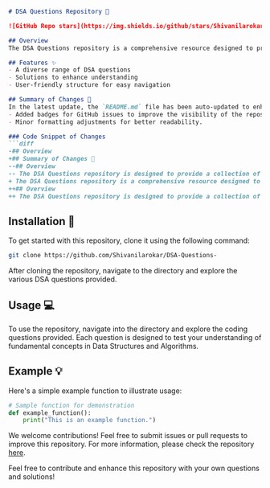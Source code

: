 ```markdown
# DSA Questions Repository 🚀

![GitHub Repo stars](https://img.shields.io/github/stars/Shivanilarokar/DSA-Questions-) ![GitHub forks](https://img.shields.io/github/forks/Shivanilarokar/DSA-Questions-) ![GitHub issues](https://img.shields.io/github/issues/Shivanilarokar/DSA-Questions-)

## Overview
The DSA Questions repository is a comprehensive resource designed to provide a collection of Data Structures and Algorithms (DSA) questions to help you enhance your coding skills and prepare for technical interviews.

## Features ✨
- A diverse range of DSA questions
- Solutions to enhance understanding
- User-friendly structure for easy navigation

## Summary of Changes 💖
In the latest update, the `README.md` file has been auto-updated to enhance clarity and presentation. Key modifications include:
- Added badges for GitHub issues to improve the visibility of the repository's activity.
- Minor formatting adjustments for better readability.

### Code Snippet of Changes
```diff
-## Overview
+## Summary of Changes 💖
--## Overview
-- The DSA Questions repository is designed to provide a collection of Data Structures and Algorithms (DSA) questions to help you enhance your coding skills and prepare for technical interviews.
+ The DSA Questions repository is a comprehensive resource designed to provide a collection of Data Structures and Algorithms (DSA) questions to help you enhance your coding skills and prepare for technical interviews.
++## Overview
++ The DSA Questions repository is designed to provide a collection of Data Structures and Algorithms (DSA) questions to help you enhance your coding skills and prepare for technical interviews.
```

## Installation 🚀
To get started with this repository, clone it using the following command:
```bash
git clone https://github.com/Shivanilarokar/DSA-Questions-
```
After cloning the repository, navigate to the directory and explore the various DSA questions provided.

## Usage 💻
To use the repository, navigate into the directory and explore the coding questions provided. Each question is designed to test your understanding of fundamental concepts in Data Structures and Algorithms.

## Example 💡
Here's a simple example function to illustrate usage:
```python
# Sample function for demonstration
def example_function():
    print("This is an example function.")
```

We welcome contributions! Feel free to submit issues or pull requests to improve this repository. For more information, please check the repository [here](https://github.com/Shivanilarokar/DSA-Questions-).

Feel free to contribute and enhance this repository with your own questions and solutions!
```